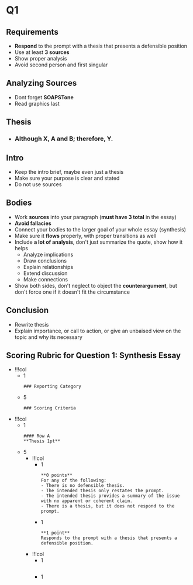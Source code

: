 # Q1
## Requirements
- **Respond** to the prompt with a thesis that presents a defensible position
- Use at least **3 sources**
- Show proper analysis
- Avoid second person and first singular

## Analyzing Sources
- Dont forget **SOAPSTone**
- Read graphics last

## Thesis
- ### Although **X**, **A** and **B**; therefore, **Y**.

## Intro
- Keep the intro brief, maybe even just a thesis
- Make sure your purpose is clear and stated
- Do not use sources

## Bodies
- Work **sources** into your paragraph (**must have 3 total** in the essay)
- **Avoid fallacies**
- Connect your bodies to the larger goal of your whole essay (synthesis)
- Make sure it **flows** properly, with proper transitions as well
- Include **a lot of analysis**, don't just summarize the quote, show how it helps
	- Analyze implications
	- Draw conclusions
	- Explain relationships
	- Extend discussion
	- Make connections 
- Show both sides, don't neglect to object the **counterargument**, but don't force one if it doesn't fit the circumstance

## Conclusion
- Rewrite thesis
- Explain importance, or call to action, or give an unbaised view on the topic and why its necessary

## Scoring Rubric for Question 1: Synthesis Essay
- !!!col
	- 1
		```col-md
		### Reporting Category
		```
	- 5
		```col-md
		### Scoring Criteria
		```
- !!!col
	- 1
		```col-md
		#### Row A
		**Thesis 1pt**
		```
	- 5
		- !!!col
			- 1
				```col-md
				**0 points**
				For any of the following:
				- There is no defensible thesis.
				- The intended thesis only restates the prompt.
				- The intended thesis provides a summary of the issue with no apparent or coherent claim.
				- There is a thesis, but it does not respond to the prompt.
				```
			- 1
				```col-md
				**1 point**
				Responds to the prompt with a thesis that presents a defensible position.
				```
		- !!!col
			- 1
				```col-md
				
				```
			- 1
